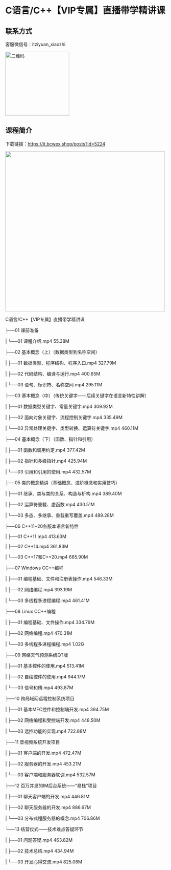 # C语言/C++【VIP专属】直播带学精讲课

## 联系方式

客服微信号：itziyuan_xiaozhi

<img src="https://ziyuanyun.oss-cn-guangzhou.aliyuncs.com/common/20240614073449/666b82192834a.jpg" width="200" height="200" alt="二维码">

## 课程简介

下载链接：https://it.bcwex.shop/posts?id=5224

<img src="https://ziyuanyun.oss-cn-guangzhou.aliyuncs.com/yun/20241201160426/674c188a25925.jpg" width="500" alt="">

  C语言/C++【VIP专属】直播带学精讲课



 ├──01 课前准备

 | └──01 课程介绍.mp4 55.38M

 ├──02 基本概念（上）（数据类型到名称空间）

 | ├──01 数据类型、程序结构、程序入口.mp4 327.79M

 | ├──02 代码结构、编译与运行.mp4 400.65M

 | └──03 语句、标识符、名称空间.mp4 295.11M

 ├──03 基本概念（中）（传统关键字——后续关键字在语言新特性讲解）

 | ├──01 数据类型关键字、常量关键字.mp4 309.92M

 | ├──02 面向对象关键字、流程控制关键字.mp4 335.49M

 | └──03 异常处理关键字、类型转换、运算符关键字.mp4 460.11M

 ├──04 基本概念（下）（函数、指针和引用）

 | ├──01 函数和调用约定.mp4 377.42M

 | ├──02 指针和多级指针.mp4 425.94M

 | └──03 引用和引用的使用.mp4 432.57M

 ├──05 类的概念精讲（基础概念、进阶概念和实用技巧）

 | ├──01 继承、类与类的关系、构造与析构.mp4 389.40M

 | ├──02 运算符重载、虚函数.mp4 430.51M

 | └──03 多态、多继承、重载重写覆盖.mp4 489.28M

 ├──06 C++11~20各版本语言新特性

 | ├──01 C++11.mp4 413.63M

 | ├──02 C++14.mp4 361.83M

 | └──03 C++17和C++20.mp4 665.90M

 ├──07 Windows CC++编程

 | ├──01 编程基础、文件和注册表操作.mp4 546.33M

 | ├──02 网络编程.mp4 393.19M

 | └──03 多线程多进程编程.mp4 461.41M

 ├──08 Linux CC++编程

 | ├──01 编程基础、文件操作.mp4 334.79M

 | ├──02 网络编程.mp4 470.31M

 | └──03 多线程多进程编程.mp4 1.02G

 ├──09 网络天气预测系统QT版

 | ├──01 基本控件的使用.mp4 513.41M

 | ├──02 自绘控件的使用.mp4 944.17M

 | └──03 信号和槽.mp4 493.87M

 ├──10 跨局域网远程控制系统项目

 | ├──01 基本MFC控件和控制端开发.mp4 394.75M

 | ├──02 网络编程和受控端开发.mp4 448.50M

 | └──03 远控功能的实现.mp4 722.88M

 ├──11 音视频系统开发项目

 | ├──01 客户端的开发.mp4 472.47M

 | ├──02 服务器的开发.mp4 453.21M

 | └──03 客户端和服务器联调.mp4 532.57M

 ├──12 百万并发的IM后台系统——“易栈”项目

 | ├──01 聊天客户端的开发.mp4 446.81M

 | ├──02 聊天服务器的开发.mp4 886.67M

 | └──03 分布式程服务器的概念.mp4 706.86M

 └──13 结营仪式——技术难点答疑环节

 | ├──01 问题答疑.mp4 463.82M

 | ├──02 技术总结.mp4 434.94M

 | └──03 开发心得交流.mp4 825.08M

  